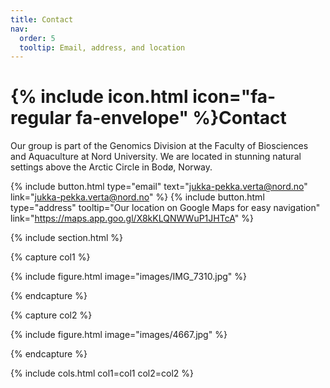 ```yaml
---
title: Contact
nav:
  order: 5
  tooltip: Email, address, and location
---
```


# {% include icon.html icon="fa-regular fa-envelope" %}Contact

Our group is part of the Genomics Division at the Faculty of Biosciences and Aquaculture at Nord University. We are located in stunning natural settings above the Arctic Circle in Bodø, Norway.

{%
  include button.html
  type="email"
  text="jukka-pekka.verta@nord.no"
  link="jukka-pekka.verta@nord.no"
%}
{%
  include button.html
  type="address"
  tooltip="Our location on Google Maps for easy navigation"
  link="https://maps.app.goo.gl/X8kKLQNWWuP1JHTcA"
%}

{% include section.html %}

{% capture col1 %}

{%
  include figure.html
  image="images/IMG_7310.jpg"
%}

{% endcapture %}

{% capture col2 %}

{%
  include figure.html
  image="images/4667.jpg"
%}

{% endcapture %}

{% include cols.html col1=col1 col2=col2 %}

